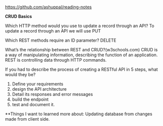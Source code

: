 https://github.com/ashuppal/reading-notes

**CRUD Basics**

Which HTTP method would you use to update a record through an API?
To update a record through an API we will use PUT

Which REST methods require an ID parameter?
DELETE

What’s the relationship between REST and CRUD?(w3schools.com)
CRUD is a way of manipulating information, describing the function of an application. REST is controlling data through HTTP commands.

If you had to describe the process of creating a RESTful API in 5 steps, what would they be?
1. Define your requirements
2. design the API architecture
3. Detail its responses and error messages
4. build the endpoint
5. test and document it.

**Things I want to learned more about:
Updating database from changes made from client side.
